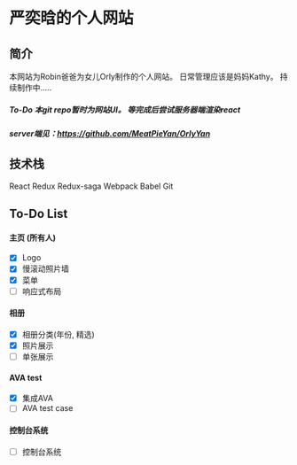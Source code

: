 # 严奕晗的个人网站
## 简介
本网站为Robin爸爸为女儿Orly制作的个人网站。
日常管理应该是妈妈Kathy。
持续制作中.....

##### To-Do 本git repo暂时为网站UI。 等完成后尝试服务器端渲染react
##### server端见：https://github.com/MeatPieYan/OrlyYan

## 技术栈
React Redux Redux-saga Webpack Babel Git

## To-Do List
#### 主页 (所有人)
- [x] Logo
- [x] 慢滚动照片墙
- [x] 菜单
- [ ] 响应式布局

#### 相册
- [x] 相册分类(年份, 精选)
- [x] 照片展示
- [ ] 单张展示

#### AVA test
- [x] 集成AVA
- [ ] AVA test case

#### 控制台系统
- [ ] 控制台系统
